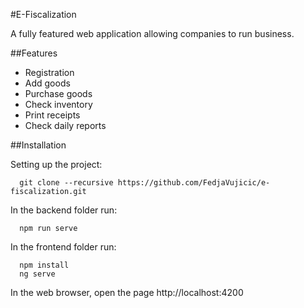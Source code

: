 #E-Fiscalization

A fully featured web application allowing companies to run business.

##Features

* Registration
* Add goods
* Purchase goods
* Check inventory
* Print receipts
* Check daily reports

##Installation

Setting up the project:

```git
  git clone --recursive https://github.com/FedjaVujicic/e-fiscalization.git
```

In the backend folder run:
```
  npm run serve
```
In the frontend folder run:

```
  npm install
  ng serve
```

In the web browser, open the page http://localhost:4200
